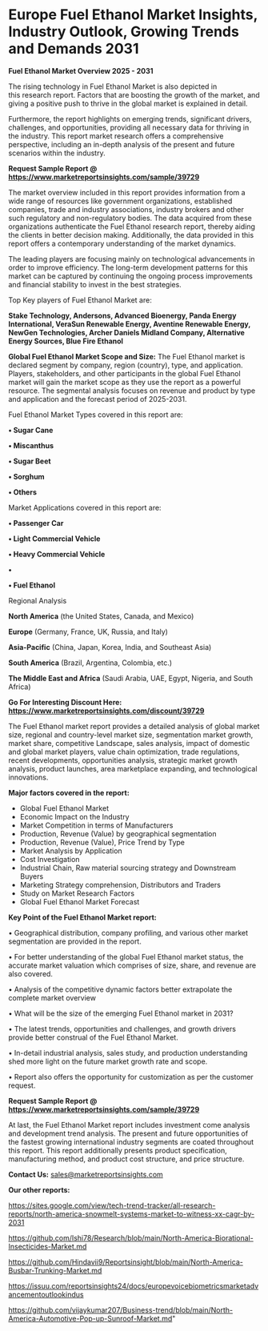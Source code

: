 # Europe Fuel Ethanol Market Insights, Industry Outlook, Growing Trends and Demands 2031

<Strong> Fuel Ethanol Market Overview 2025 - 2031</strong>

The rising technology in Fuel Ethanol Market is also depicted in this research report. Factors that are boosting the growth of the market, and giving a positive push to thrive in the global market is explained in detail.

Furthermore, the report highlights on emerging trends, significant drivers, challenges, and opportunities, providing all necessary data for thriving in the industry. This report market research offers a comprehensive perspective, including an in-depth analysis of the present and future scenarios within the industry.

<strong>Request Sample Report @ <a href=https://www.marketreportsinsights.com/sample/39729>https://www.marketreportsinsights.com/sample/39729</a></strong>

The market overview included in this report provides information from a wide range of resources like government organizations, established companies, trade and industry associations, industry brokers and other such regulatory and non-regulatory bodies. The data acquired from these organizations authenticate the Fuel Ethanol research report, thereby aiding the clients in better decision making. Additionally, the data provided in this report offers a contemporary understanding of the market dynamics.

The leading players are focusing mainly on technological advancements in order to improve efficiency. The long-term development patterns for this market can be captured by continuing the ongoing process improvements and financial stability to invest in the best strategies.

Top Key players of Fuel Ethanol Market are:

<strong>Stake Technology, Andersons, Advanced Bioenergy, Panda Energy International, VeraSun Renewable Energy, Aventine Renewable Energy, NewGen Technologies, Archer Daniels Midland Company, Alternative Energy Sources, Blue Fire Ethanol</strong>

<strong><b>Global Fuel Ethanol Market Scope and Size:</b></strong>
The Fuel Ethanol market is declared segment by company, region (country), type, and application. Players, stakeholders, and other participants in the global Fuel Ethanol market will gain the market scope as they use the report as a powerful resource. The segmental analysis focuses on revenue and product by type and application and the forecast period of 2025-2031.

Fuel Ethanol Market Types covered in this report are:

<strong>•  Sugar Cane

•  Miscanthus

•  Sugar Beet

•  Sorghum

•  Others</strong>

Market Applications covered in this report are:

<strong>•  Passenger Car

•  Light Commercial Vehicle

•  Heavy Commercial Vehicle

•  

•  Fuel Ethanol</strong> 

Regional Analysis

<strong>North America</strong> (the United States, Canada, and Mexico)

<strong>Europe</strong> (Germany, France, UK, Russia, and Italy)

<strong>Asia-Pacific</strong> (China, Japan, Korea, India, and Southeast Asia)

<strong>South America</strong> (Brazil, Argentina, Colombia, etc.)

<strong>The Middle East and Africa</strong> (Saudi Arabia, UAE, Egypt, Nigeria, and South Africa)

<strong>Go For Interesting Discount Here: <a href=https://www.marketreportsinsights.com/discount/39729>https://www.marketreportsinsights.com/discount/39729</a></strong>

The Fuel Ethanol market report provides a detailed analysis of global market size, regional and country-level market size, segmentation market growth, market share, competitive Landscape, sales analysis, impact of domestic and global market players, value chain optimization, trade regulations, recent developments, opportunities analysis, strategic market growth analysis, product launches, area marketplace expanding, and technological innovations.

<strong><b>Major factors covered in the report:</b></strong>
<ul>
  <li>Global Fuel Ethanol Market </li>
  <li>Economic Impact on the Industry</li>
  <li>Market Competition in terms of Manufacturers</li>
  <li>Production, Revenue (Value) by geographical segmentation</li>
  <li>Production, Revenue (Value), Price Trend by Type</li>
  <li>Market Analysis by Application</li>
  <li>Cost Investigation</li>
  <li>Industrial Chain, Raw material sourcing strategy and Downstream Buyers</li>
  <li>Marketing Strategy comprehension, Distributors and Traders</li>
  <li>Study on Market Research Factors</li>
  <li>Global Fuel Ethanol Market Forecast</li>
</ul>

<strong><b>Key Point of the Fuel Ethanol Market report:</b></strong>

• Geographical distribution, company profiling, and various other market segmentation are provided in the report.

• For better understanding of the global Fuel Ethanol market status, the accurate market valuation which comprises of size, share, and revenue are also covered.

• Analysis of the competitive dynamic factors better extrapolate the complete market overview

• What will be the size of the emerging Fuel Ethanol market in 2031?

• The latest trends, opportunities and challenges, and growth drivers provide better construal of the Fuel Ethanol Market.

• In-detail industrial analysis, sales study, and production understanding shed more light on the future market growth rate and scope.

• Report also offers the opportunity for customization as per the customer request.

<strong>Request Sample Report @ <a href=https://www.marketreportsinsights.com/sample/39729>https://www.marketreportsinsights.com/sample/39729</a></strong>

At last, the Fuel Ethanol Market report includes investment come analysis and development trend analysis. The present and future opportunities of the fastest growing international industry segments are coated throughout this report. This report additionally presents product specification, manufacturing method, and product cost structure, and price structure.

<strong>Contact Us:</strong>
sales@marketreportsinsights.com

<strong>Our other reports:</strong>

<a href=https://sites.google.com/view/tech-trend-tracker/all-research-reports/north-america-snowmelt-systems-market-to-witness-xx-cagr-by-2031>https://sites.google.com/view/tech-trend-tracker/all-research-reports/north-america-snowmelt-systems-market-to-witness-xx-cagr-by-2031</a>

<a href=https://github.com/Ishi78/Research/blob/main/North-America-Biorational-Insecticides-Market.md>https://github.com/Ishi78/Research/blob/main/North-America-Biorational-Insecticides-Market.md</a>

<a href=https://github.com/Hindavii9/Reportsinsight/blob/main/North-America-Busbar-Trunking-Market.md>https://github.com/Hindavii9/Reportsinsight/blob/main/North-America-Busbar-Trunking-Market.md</a>

<a href=https://issuu.com/reportsinsights24/docs/europevoicebiometricsmarketadvancementoutlookindus>https://issuu.com/reportsinsights24/docs/europevoicebiometricsmarketadvancementoutlookindus</a>

<a href=https://github.com/vijaykumar207/Business-trend/blob/main/North-America-Automotive-Pop-up-Sunroof-Market.md>https://github.com/vijaykumar207/Business-trend/blob/main/North-America-Automotive-Pop-up-Sunroof-Market.md</a>"
